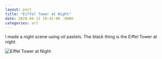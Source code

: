 ```yaml
---
layout: post
title: "Eiffel Tower at Night"
date: 2020-04-12 19:45:00 -0000
categories: art
---
```


I made a night scene using oil pastels. The black thing is the Eiffel Tower at night. 

![Eiffel Tower at Night](https://hemanggarg.github.io/assets/art-eiffel-tower.jpg "Eiffel Tower")
